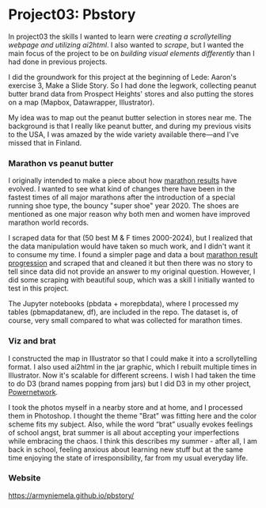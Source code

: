 # Project03: Pbstory

In project03 the skills I wanted to learn were *creating a scrollytelling webpage and utilizing ai2html*.
I also wanted to *scrape*, but I wanted the main focus of the project to be on *building visual elements differently* than I had done in previous projects.

I did the groundwork for this project at the beginning of Lede: Aaron's exercise 3, Make a Slide Story. So I had done the legwork, collecting peanut butter brand data from Prospect Heights' stores and also putting the stores on a map (Mapbox, Datawrapper, Illustrator).

My idea was to map out the peanut butter selection in stores near me. The background is that I really like peanut butter, and during my previous visits to the USA, I was amazed by the wide variety available there—and I've missed that in Finland.

### Marathon vs peanut butter 

I originally intended to make a piece about how [marathon results](https://aims-worldrunning.org/statistics/world_fastest_times/2024.html#world-fastest-times) have evolved. I wanted to see what kind of changes there have been in the fastest times of all major marathons after the introduction of a special running shoe type, the bouncy "super shoe" year 2020. The shoes are mentioned as one major reason why both men and women have improved marathon world records. 

I scraped data for that (50 best M & F times 2000-2024), but I realized that the data manipulation would have taken so much work, and I didn't want it to consume my time. I found a simpler page and data a bout [marathon result progression](https://www.runnersworld.com/races-places/a20823734/these-are-the-worlds-fastest-marathoners-and-marathon-courses/) and scraped that and cleaned it but then there was no story to tell since data did not provide an answer to my original question.
However, I did some scraping with beautiful soup, which was a skill I initially wanted to test in this project.

The Jupyter notebooks (pbdata + morepbdata), where I processed my tables (pbmapdatanew, df), are included in the repo. The dataset is, of course, very small compared to what was collected for marathon times.

### Viz and brat

I constructed the map in Illustrator so that I could make it into a scrollytelling format. I also used ai2html in the jar graphic, which I rebuilt multiple times in Illustrator. Now it's scalable for different screens. I wish I had taken the time to do D3 (brand names popping from jars) but I did D3 in my other project, [Powernetwork](https://armyniemela.github.io/powernetwork/).

I took the photos myself in a nearby store and at home, and I processed them in Photoshop. I thought the theme "Brat" was fitting here and the color scheme fits my subject. Also, while the word “brat” usually evokes feelings of school angst, brat summer is all about accepting your imperfections while embracing the chaos. I think this describes my summer - after all, I am back in school, feeling anxious about learning new stuff but at the same time enjoying the state of irresponsibility, far from my usual everyday life.


### Website

https://armyniemela.github.io/pbstory/

